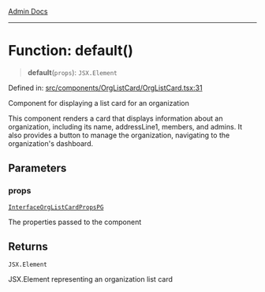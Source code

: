 [Admin Docs](/)

***

# Function: default()

> **default**(`props`): `JSX.Element`

Defined in: [src/components/OrgListCard/OrgListCard.tsx:31](https://github.com/PalisadoesFoundation/talawa-admin/blob/main/src/components/OrgListCard/OrgListCard.tsx#L31)

Component for displaying a list card for an organization

This component renders a card that displays information about an organization,
including its name, addressLine1, members, and admins. It also provides a button
to manage the organization, navigating to the organization's dashboard.

## Parameters

### props

[`InterfaceOrgListCardPropsPG`](../interfaces/InterfaceOrgListCardPropsPG.md)

The properties passed to the component

## Returns

`JSX.Element`

JSX.Element representing an organization list card
